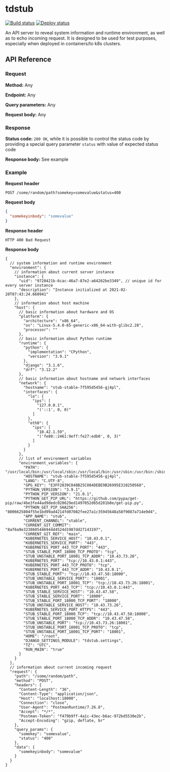 # tdstub

[![Build status](https://github.com/YangHanlin/tdstub/actions/workflows/build-image.yml/badge.svg)](https://github.com/YangHanlin/tdstub/actions/workflows/build-image.yml) [![Deploy status](https://github.com/YangHanlin/tdstub/actions/workflows/deploy-image.yml/badge.svg)](https://github.com/YangHanlin/tdstub/actions/workflows/deploy-image.yml)

An API server to reveal system information and runtime environment, as well as to echo incoming request. It is designed to be used for test purposes, especially when deployed in containers/to k8s clusters.

## API Reference

### Request

**Method:** Any

**Endpoint:** Any

**Query parameters:** Any

**Request body:** Any

### Response

**Status code:** `200 OK`, while it is possible to control the status code by providing a special query parameter `status` with value of expected status code

**Response body:** See example

### Example

**Request header**

```
POST /some/random/path?somekey=somevalue&status=400
```

**Request body**

```json
{
  "somekeyinbody": "somevalue"
}
```

**Response header**

```
HTTP 400 Bad Request
```

**Response body**

```jsonc
{
  // system information and runtime environment
  "environment": {
    // information about current server instance
    "instance": {
      "uid": "9720421b-6cac-46a7-87e2-a64262be3349", // unique id for every server instance
      "description": "Instance initialized at 2021-02-20T07:43:24.660941"
    },
    // information about host machine
    "host": {
      // basic information about hardware and OS
      "platform": {
        "architecture": "x86_64",
        "os": "Linux-5.4.0-65-generic-x86_64-with-glibc2.28",
        "processor": ""
      },
      // basic information about Python runtime
      "runtime": {
        "python": {
          "implementation": "CPython",
          "version": "3.9.1"
        },
        "django": "3.1.6",
        "drf": "3.12.2"
      },
      // basic information about hostname and network interfaces
      "network": {
        "hostname": "stub-stable-7f595d5456-gj4pl",
        "interfaces": {
          "lo": {
            "ips": [
              "127.0.0.1",
              "('::1', 0, 0)"
            ]
          },
          "eth0": {
            "ips": [
              "10.42.1.59",
              "('fe80::2461:9eff:fe27:edb0', 0, 3)"
            ]
          }
        }
      },
      // list of environment variables
      "environment_variables": {
        "PATH": "/usr/local/bin:/usr/local/sbin:/usr/local/bin:/usr/sbin:/usr/bin:/sbin:/bin",
        "HOSTNAME": "stub-stable-7f595d5456-gj4pl",
        "LANG": "C.UTF-8",
        "GPG_KEY": "E3FF2839C048B25C084DEBE9B26995E310250568",
        "PYTHON_VERSION": "3.9.1",
        "PYTHON_PIP_VERSION": "21.0.1",
        "PYTHON_GET_PIP_URL": "https://github.com/pypa/get-pip/raw/4be3fe44ad9dedc028629ed1497052d65d281b8e/get-pip.py",
        "PYTHON_GET_PIP_SHA256": "8006625804f55e1bd99ad4214fd07082fee27a1c35945648a58f9087a714e9d4",
        "APP_NAME": "stub",
        "CURRENT_CHANNEL": "stable",
        "CURRENT_GIT_COMMIT": "8af6a9e3238605446944d4524d1987dd27143197",
        "CURRENT_GIT_REF": "main",
        "KUBERNETES_SERVICE_HOST": "10.43.0.1",
        "KUBERNETES_SERVICE_PORT": "443",
        "KUBERNETES_PORT_443_TCP_PORT": "443",
        "STUB_STABLE_PORT_18000_TCP_PROTO": "tcp",
        "STUB_UNSTABLE_PORT_18001_TCP_ADDR": "10.43.73.26",
        "KUBERNETES_PORT": "tcp://10.43.0.1:443",
        "KUBERNETES_PORT_443_TCP_PROTO": "tcp",
        "KUBERNETES_PORT_443_TCP_ADDR": "10.43.0.1",
        "STUB_STABLE_PORT": "tcp://10.43.47.58:18000",
        "STUB_UNSTABLE_SERVICE_PORT": "18001",
        "STUB_UNSTABLE_PORT_18001_TCP": "tcp://10.43.73.26:18001",
        "KUBERNETES_PORT_443_TCP": "tcp://10.43.0.1:443",
        "STUB_STABLE_SERVICE_HOST": "10.43.47.58",
        "STUB_STABLE_SERVICE_PORT": "18000",
        "STUB_STABLE_PORT_18000_TCP_PORT": "18000",
        "STUB_UNSTABLE_SERVICE_HOST": "10.43.73.26",
        "KUBERNETES_SERVICE_PORT_HTTPS": "443",
        "STUB_STABLE_PORT_18000_TCP": "tcp://10.43.47.58:18000",
        "STUB_STABLE_PORT_18000_TCP_ADDR": "10.43.47.58",
        "STUB_UNSTABLE_PORT": "tcp://10.43.73.26:18001",
        "STUB_UNSTABLE_PORT_18001_TCP_PROTO": "tcp",
        "STUB_UNSTABLE_PORT_18001_TCP_PORT": "18001",
        "HOME": "/root",
        "DJANGO_SETTINGS_MODULE": "tdstub.settings",
        "TZ": "UTC",
        "RUN_MAIN": "true"
      }
    }
  },
  // information about current incoming request
  "request": {
    "path": "/some/random/path",
    "method": "POST",
    "headers": {
      "Content-Length": "36",
      "Content-Type": "application/json",
      "Host": "localhost:18000",
      "Connection": "close",
      "User-Agent": "PostmanRuntime/7.26.8",
      "Accept": "*/*",
      "Postman-Token": "f479b9ff-4a1c-43ec-b6ac-972bd5530e2b",
      "Accept-Encoding": "gzip, deflate, br"
    },
    "query_params": {
      "somekey": "somevalue",
      "status": "400"
    },
    "data": {
      "somekeyinbody": "somevalue"
    }
  }
}
```
